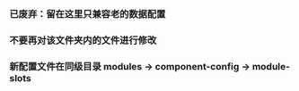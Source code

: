 ### 已废弃：留在这里只兼容老的数据配置

### 不要再对该文件夹内的文件进行修改

### 新配置文件在同级目录 modules -> component-config -> module-slots
